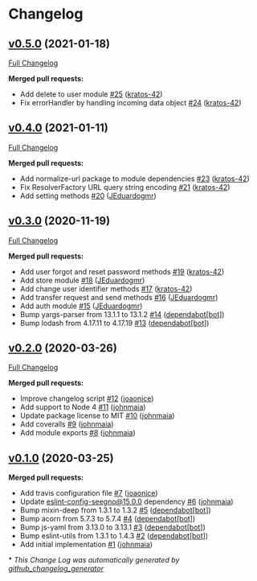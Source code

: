 # Changelog

## [v0.5.0](https://github.com/slykio/slyk-sdk-node/tree/v0.5.0) (2021-01-18)
[Full Changelog](https://github.com/slykio/slyk-sdk-node/compare/v0.4.0...v0.5.0)

**Merged pull requests:**

- Add delete to user module [\#25](https://github.com/slykio/slyk-sdk-node/pull/25) ([kratos-42](https://github.com/kratos-42))
- Fix errorHandler by handling incoming data object [\#24](https://github.com/slykio/slyk-sdk-node/pull/24) ([kratos-42](https://github.com/kratos-42))

## [v0.4.0](https://github.com/slykio/slyk-sdk-node/tree/v0.4.0) (2021-01-11)
[Full Changelog](https://github.com/slykio/slyk-sdk-node/compare/v0.3.0...v0.4.0)

**Merged pull requests:**

- Add normalize-url package to module dependencies [\#23](https://github.com/slykio/slyk-sdk-node/pull/23) ([kratos-42](https://github.com/kratos-42))
- Fix ResolverFactory URL query string encoding [\#21](https://github.com/slykio/slyk-sdk-node/pull/21) ([kratos-42](https://github.com/kratos-42))
- Add setting methods [\#20](https://github.com/slykio/slyk-sdk-node/pull/20) ([JEduardogmr](https://github.com/JEduardogmr))

## [v0.3.0](https://github.com/slykio/slyk-sdk-node/tree/v0.3.0) (2020-11-19)
[Full Changelog](https://github.com/slykio/slyk-sdk-node/compare/v0.2.0...v0.3.0)

**Merged pull requests:**

- Add user forgot and reset password methods [\#19](https://github.com/slykio/slyk-sdk-node/pull/19) ([kratos-42](https://github.com/kratos-42))
- Add store module [\#18](https://github.com/slykio/slyk-sdk-node/pull/18) ([JEduardogmr](https://github.com/JEduardogmr))
- Add change user identifier methods [\#17](https://github.com/slykio/slyk-sdk-node/pull/17) ([kratos-42](https://github.com/kratos-42))
- Add transfer request and send methods [\#16](https://github.com/slykio/slyk-sdk-node/pull/16) ([JEduardogmr](https://github.com/JEduardogmr))
- Add auth module [\#15](https://github.com/slykio/slyk-sdk-node/pull/15) ([JEduardogmr](https://github.com/JEduardogmr))
- Bump yargs-parser from 13.1.1 to 13.1.2 [\#14](https://github.com/slykio/slyk-sdk-node/pull/14) ([dependabot[bot]](https://github.com/apps/dependabot))
- Bump lodash from 4.17.11 to 4.17.19 [\#13](https://github.com/slykio/slyk-sdk-node/pull/13) ([dependabot[bot]](https://github.com/apps/dependabot))

## [v0.2.0](https://github.com/slykio/slyk-sdk-node/tree/v0.2.0) (2020-03-26)
[Full Changelog](https://github.com/slykio/slyk-sdk-node/compare/v0.1.0...v0.2.0)

**Merged pull requests:**

- Improve changelog script [\#12](https://github.com/slykio/slyk-sdk-node/pull/12) ([joaonice](https://github.com/joaonice))
- Add support to Node 4 [\#11](https://github.com/slykio/slyk-sdk-node/pull/11) ([johnmaia](https://github.com/johnmaia))
- Update package license to MIT [\#10](https://github.com/slykio/slyk-sdk-node/pull/10) ([johnmaia](https://github.com/johnmaia))
- Add coveralls [\#9](https://github.com/slykio/slyk-sdk-node/pull/9) ([johnmaia](https://github.com/johnmaia))
- Add module exports [\#8](https://github.com/slykio/slyk-sdk-node/pull/8) ([johnmaia](https://github.com/johnmaia))

## [v0.1.0](https://github.com/slykio/slyk-sdk-node/tree/v0.1.0) (2020-03-25)
**Merged pull requests:**

- Add travis configuration file [\#7](https://github.com/slykio/slyk-sdk-node/pull/7) ([joaonice](https://github.com/joaonice))
- Update eslint-config-seegno@15.0.0 dependency [\#6](https://github.com/slykio/slyk-sdk-node/pull/6) ([johnmaia](https://github.com/johnmaia))
- Bump mixin-deep from 1.3.1 to 1.3.2 [\#5](https://github.com/slykio/slyk-sdk-node/pull/5) ([dependabot[bot]](https://github.com/apps/dependabot))
- Bump acorn from 5.7.3 to 5.7.4 [\#4](https://github.com/slykio/slyk-sdk-node/pull/4) ([dependabot[bot]](https://github.com/apps/dependabot))
- Bump js-yaml from 3.13.0 to 3.13.1 [\#3](https://github.com/slykio/slyk-sdk-node/pull/3) ([dependabot[bot]](https://github.com/apps/dependabot))
- Bump eslint-utils from 1.3.1 to 1.4.3 [\#2](https://github.com/slykio/slyk-sdk-node/pull/2) ([dependabot[bot]](https://github.com/apps/dependabot))
- Add initial implementation [\#1](https://github.com/slykio/slyk-sdk-node/pull/1) ([johnmaia](https://github.com/johnmaia))



\* *This Change Log was automatically generated by [github_changelog_generator](https://github.com/skywinder/Github-Changelog-Generator)*